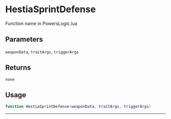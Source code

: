 # HestiaSprintDefense
Function name in PowersLogic.lua
## Parameters
`weaponData`, `traitArgs`, `triggerArgs`
## Returns
`none`
## Usage
```lua
function HestiaSprintDefense(weaponData, traitArgs, triggerArgs)
```
---
